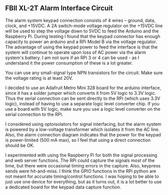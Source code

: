 ## FBII XL-2T Alarm Interface Circuit

The alarm system keypad connection consists of 4 wires – ground, data, clock, and +15VDC.  A 2A switch-mode voltage regulator on the +15VDC line will be used to step the voltage down to 5VDC to feed the Arduino and the Raspberry Pi.  During testing I found that the keypad connector has enough capacity to power an arduino and a RPi Model B via the voltage regulator.  The advantage of using the keypad power to feed the interface is that the system will continue to operate upon loss of AC power via the alarm system's battery.  I am not sure if an RPi 3 or 4 can be used - as I understand it the power consumption of these is a lot greater.

You can use any small-signal type NPN transistors for the circuit.  Make sure the voltage rating is at least 20V.

I decided to use an Adafruit Metro Mini 328 board for the arduino interface, since it has a solder jumper which converts it from 5V logic to 3.3V logic.  Thus the serial connection can be sent directly to the RPi (which uses 3.3V logic), instead of having to use a separate logic level converter chip.  If you use a board with 5V logic, make sure you use a logic level converter on the serial connection to the RPi.

I considered using optoisolators for signal interfacing, but the alarm system is powered by a low-voltage transformer which isolates it from the AC line.  Also, the alarm connection diagram indicates that the power for the keypad is power-limited (500 mA max), so I feel that using a direct connection should be OK.

I experimented with using the Raspberry Pi for both the signal processing and web server functions.  The RPi could capture the signals most of the time, but there were occasional timing errors in the capture.  Also, keypress sends were hit-and-miss.  I think the GPIO functions in the RPi python are not meant for accurate timing/control functions.  I was hoping to be able to just use one device for everything, but as it turns out, it is a lot better to use a dedicated board for the keypad data capture function.
